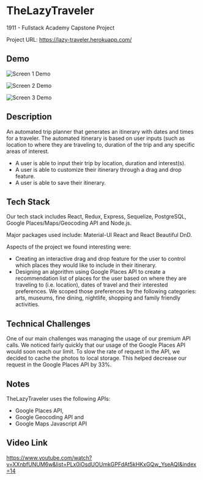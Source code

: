 # TheLazyTraveler

1911 - Fullstack Academy Capstone Project

Project URL: https://lazy-traveler.herokuapp.com/

## Demo

![Screen 1 Demo](https://media.giphy.com/media/37gHOTTmCp5nZ1LW9K/giphy.gif)

![Screen 2 Demo](https://media.giphy.com/media/F89jHc7KHiuYGR9xkf/giphy.gif)

![Screen 3 Demo](https://media.giphy.com/media/BXPEicFeMsGiCPI6RS/giphy.gif)

## Description

An automated trip planner that generates an itinerary with dates and times for a traveler. The automated itinerary is based on user inputs (such as location to where they are traveling to, duration of the trip and any specific areas of interest.

* A user is able to input their trip by location, duration and interest(s).
* A user is able to customize their itinerary through a drag and drop feature.
* A user is able to save their itinerary.

## Tech Stack

Our tech stack includes React, Redux, Express, Sequelize, PostgreSQL, Google Places/Maps/Geocoding API and Node.js.

Major packages used include: Material-UI React and React Beautiful DnD.

Aspects of the project we found interesting were:

* Creating an interactive drag and drop feature for the user to control which places they would like to include in their itinerary.
* Designing an algorithm using Google Places API to create a recommendation list of places for the user based on where they are traveling to (i.e. location), dates of travel and their interested preferences. We scoped those preferences by the following categories: arts, museums, fine dining, nightlife, shopping and family friendly activities.

## Technical Challenges

One of our main challenges was managing the usage of our premium API calls.  We noticed fairly quickly that our usage of the Google Places API would soon reach our limit.  To slow the rate of request in the API, we decided to cache the photos to local storage.  This helped decrease our request in the Google Places API by 33%. 

## Notes

TheLazyTraveler uses the following APIs:

* Google Places API,
* Google Geocoding API and
* Google Maps Javascript API

## Video Link

https://www.youtube.com/watch?v=XXnbfUNUM6w&list=PLx0iOsdUOUmkGPFdAt5kHKxGQw_YseAQI&index=14
